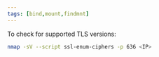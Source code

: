```yaml
---
tags: [bind,mount,findmnt]
---
```


To check for supported TLS versions:

```bash
nmap -sV --script ssl-enum-ciphers -p 636 <IP>
```
